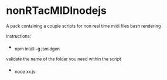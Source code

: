 # nonRTacMIDInodejs

<sub>A pack containing a couple scripts for non real time midi files bash rendering</sub>

<sub>instructions:</sub>

* <sub>npm intall -g jsmidgen</sub>

<sub>validate the name of the folder you need within the script<sub>

* <sub>node xx.js</sub>
